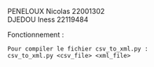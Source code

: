 PENELOUX Nicolas 22001302  
DJEDOU Iness 22119484


Fonctionnement :


    Pour compiler le fichier csv_to_xml.py :  
    csv_to_xml.py <csv_file> <xml_file>